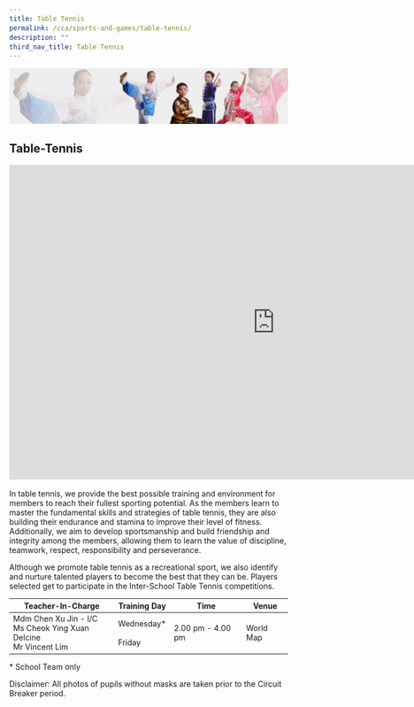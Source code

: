 ```yaml
---
title: Table Tennis
permalink: /cca/sports-and-games/table-tennis/
description: ""
third_nav_title: Table Tennis
---
```

![](/images/About%20Us/subbanner3.jpg)

## **Table-Tennis**

<iframe allowfullscreen="true" height="569" width="960" frameborder="0" src="https://docs.google.com/presentation/d/e/2PACX-1vTI64CWm3Gfgfu_7Ofx7H8mYZ-UAp07rof6t092dxl4JVU-GeXkPp9OIeFuLCbZh-68dN0lKnSOuBss/embed?start=true&amp;loop=true&amp;delayms=5000"></iframe>


In table tennis, we provide the best possible training and environment for members to reach their fullest sporting potential. As the members learn to master the fundamental skills and strategies of table tennis, they are also building their endurance and stamina to improve their level of fitness. Additionally, we aim to develop sportsmanship and build friendship and integrity among the members, allowing them to learn the value of discipline, teamwork, respect, responsibility and perseverance.

  

Although we promote table tennis as a recreational sport, we also identify and nurture talented players to become the best that they can be. Players selected get to participate in the Inter-School Table Tennis competitions.


<table>
<thead>
  <tr>
    <th>Teacher-In-Charge</th>
    <th>Training Day</th>
    <th>Time</th>
    <th>Venue</th>
  </tr>
</thead>
<tbody>
  <tr>
    <td>Mdm Chen Xu Jin - I/C<br>Ms Cheok Ying Xuan Delcine<br>Mr Vincent Lim</td>
    <td>Wednesday*<br><br>Friday<br></td>
    <td>2.00 pm - 4.00 pm<br></td>
    <td>World Map</td>
  </tr>
</tbody>
</table>


\* School Team only

  

Disclaimer: All photos of pupils without masks are taken prior to the Circuit Breaker period.